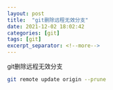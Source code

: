 ```yaml
---
layout: post
title:  "git删除远程无效分支"
date: 2021-12-02 18:02:42
categories: [git]
tags: [git]
excerpt_separator: <!--more-->
---
```

git删除远程无效分支
<!--more-->

```bash
git remote update origin --prune
```